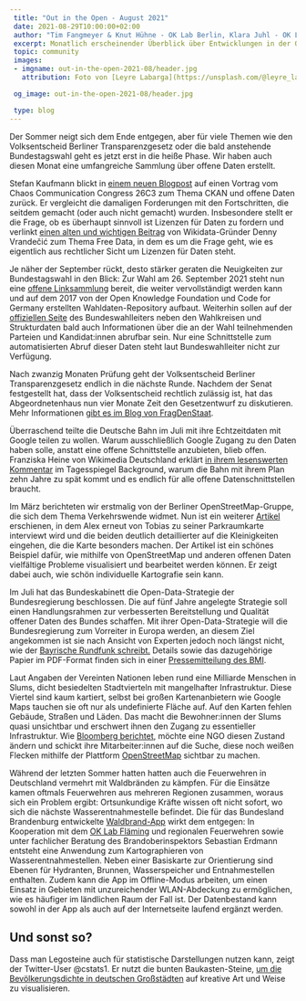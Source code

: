 ```yaml
---
 title: "Out in the Open - August 2021"
 date: 2021-08-29T10:00:00+02:00
 author: "Tim Fangmeyer & Knut Hühne - OK Lab Berlin, Klara Juhl - OK Lab Osnabrück"
 excerpt: Monatlich erscheinender Überblick über Entwicklungen in der Open Data and Civic Tech Szene
 topic: community
 images:
 - imgname: out-in-the-open-2021-08/header.jpg
   attribution: Foto von [Leyre Labarga](https://unsplash.com/@leyre_labarga) auf [Unsplash](https://unsplash.com/photos/lfyP9zTgUp0)

 og_image: out-in-the-open-2021-08/header.jpg

 type: blog
---
```

Der Sommer neigt sich dem Ende entgegen, aber für viele Themen wie den Volksentscheid Berliner Transparenzgesetz oder die bald anstehende Bundestagswahl geht es jetzt erst in die heiße Phase. Wir haben auch diesen Monat eine umfangreiche Sammlung über offene Daten erstellt.

Stefan Kaufmann blickt in [einem neuen
Blogpost](https://stefan.bloggt.es/2021/08/wie-apt-get-fuer-daten-knapp-12-jahre-spaeter/) auf einen
Vortrag vom Chaos Communication Congress 26C3 zum Thema CKAN und offene Daten zurück. Er vergleicht die damaligen Forderungen mit
den Fortschritten, die seitdem gemacht (oder auch nicht gemacht) wurden. Insbesondere stellt er die
Frage, ob es überhaupt sinnvoll ist Lizenzen für Daten zu fordern und verlinkt [einen alten und
wichtigen Beitrag](http://simia.net/wiki/Free_data) von Wikidata-Gründer Denny Vrandečić zum Thema
Free Data, in dem es um die Frage geht, wie es eigentlich aus rechtlicher Sicht um Lizenzen für
Daten steht.

Je näher der September rückt, desto stärker geraten die Neuigkeiten zur Bundestagswahl in den Blick:
Zur Wahl am 26. September 2021 steht nun eine [offene
Linksammlung](https://hackmd.okfn.de/bundestagswahl_2021_linksammlung) bereit, die weiter
vervollständigt werden kann und auf dem 2017 von der Open Knowledge Foundation und Code for Germany
erstellten Wahldaten-Repository aufbaut. Weiterhin sollen auf der [offiziellen
Seite](https://www.bundeswahlleiter.de/) des Bundeswahlleiters neben den Wahlkreisen und
Strukturdaten bald auch Informationen über die an der Wahl teilnehmenden Parteien und Kandidat:innen
abrufbar sein. Nur eine Schnittstelle zum automatisierten Abruf dieser Daten steht laut
Bundeswahlleiter nicht zur Verfügung.

Nach zwanzig Monaten Prüfung geht der Volksentscheid Berliner Transparenzgesetz endlich in die nächste
Runde. Nachdem der Senat festgestellt hat, dass der Volksentscheid rechtlich zulässig ist, hat das
Abgeordnetenhaus nun vier Monate Zeit den Gesetzentwurf zu diskutieren. Mehr Informationen [gibt es
im Blog von
FragDenStaat](https://fragdenstaat.de/blog/2021/08/17/volksentscheid-transparenz-ist-zulassig-initiative-kritisiert-die-20-monatige-zulassigkeitsprufung-ihres-gesetzesentwurfs/).

Überraschend teilte die Deutsche Bahn im Juli mit ihre Echtzeitdaten mit Google teilen zu wollen.
Warum ausschließlich Google Zugang zu den Daten haben solle, anstatt eine offene Schnittstelle
anzubieten, blieb offen. Franziska Heine von Wikimedia Deutschland erklärt [in ihrem lesenswerten
Kommentar](https://background.tagesspiegel.de/digitalisierung/mit-google-aufs-digitale-abstellgleis)
im Tagesspiegel Background, warum die Bahn mit ihrem Plan zehn Jahre zu spät kommt und es endlich
für alle offene Datenschnittstellen braucht.

Im März berichteten wir erstmalig von der Berliner OpenStreetMap-Gruppe, die sich dem Thema 
Verkehrswende widmet. Nun ist ein weiterer
[Artikel](https://supaplexosm.github.io/strassenraumkarte-neukoelln/posts/2021-07-18-strassenraumkarte)
erschienen, in dem Alex erneut von Tobias zu seiner Parkraumkarte interviewt wird und die beiden deutlich detaillierter auf die Kleinigkeiten eingehen, die die Karte besonders machen. Der Artikel ist ein
schönes Beispiel dafür, wie mithilfe von OpenStreetMap und anderen offenen Daten vielfältige
Probleme visualisiert und bearbeitet werden können. Er zeigt dabei auch, wie schön individuelle Kartografie sein
kann.

Im Juli hat das Bundeskabinett die Open-Data-Strategie der Bundesregierung beschlossen. Die auf fünf Jahre angelegte Strategie soll
einen Handlungsrahmen zur verbesserten Bereitstellung und Qualität offener Daten des
Bundes schaffen. Mit ihrer Open-Data-Strategie will die Bundesregierung zum Vorreiter in Europa werden, an diesem Ziel angekommen ist sie nach Ansicht von Experten jedoch noch längst nicht, wie der [Bayrische Rundfunk schreibt.](https://www.br.de/nachrichten/netzwelt/open-data-strategie-mehr-offene-daten-aber-kein-rechtsanspruch,ScgENet) Details sowie das dazugehörige Papier im PDF-Format finden sich in einer [Pressemitteilung des
BMI](https://www.bmi.bund.de/SharedDocs/pressemitteilungen/DE/2021/07/open-data-strategie-der-bundesregierung.html).

Laut Angaben der Vereinten Nationen leben rund eine Milliarde Menschen in Slums, dicht besiedelten
Stadtvierteln mit mangelhafter Infrastruktur. Diese Viertel sind kaum kartiert, selbst bei großen
Kartenanbietern wie Google Maps tauchen sie oft nur als undefinierte Fläche auf. Auf den Karten fehlen Gebäude,
Straßen und Läden. Das macht die Bewohner:innen der Slums quasi unsichtbar und erschwert ihnen den
Zugang zu essentieller Infrastruktur. Wie [Bloomberg
berichtet](https://webcache.googleusercontent.com/search?q=cache:Xus5be8apMwJ:https://www.bloomberg.com/news/articles/2021-07-26/how-the-world-s-slums-can-get-back-on-the-map+&cd=1&hl=en&ct=clnk&gl=de),
möchte eine NGO diesen Zustand ändern und schickt ihre Mitarbeiter:innen auf die Suche, diese noch weißen
Flecken mithilfe der Plattform [OpenStreetMap](https://www.openstreetmap.org/#map=6/51.330/10.453)
sichtbar zu machen.

Während der letzten Sommer hatten hatten auch die Feuerwehren in Deutschland vermehrt mit Waldbränden zu kämpfen.
Für die Einsätze kamen oftmals Feuerwehren aus mehreren Regionen zusammen, woraus sich ein Problem
ergibt: Ortsunkundige Kräfte wissen oft nicht sofort, wo sich die nächste Wasserentnahmestelle befindet. Die
für das Bundesland Brandenburg entwickelte [Waldbrand-App](https://waldbrand-app.de/) wirkt dem
entgegen: In Kooperation mit dem [OK Lab Fläming](https://codefor.de/flaeming/) und regionalen
Feuerwehren sowie unter fachlicher Beratung des Brandoberinspektors Sebastian Erdmann entsteht eine
Anwendung zum Kartographieren von Wasserentnahmestellen. Neben einer Basiskarte zur Orientierung
sind Ebenen für Hydranten, Brunnen, Wasserspeicher und Entnahmestellen enthalten. Zudem kann die App im
Offline-Modus arbeiten, um einen Einsatz in Gebieten mit unzureichender WLAN-Abdeckung zu ermöglichen, wie es häufiger im ländlichen Raum der Fall ist. Der Datenbestand kann sowohl in der App als auch auf der Internetseite laufend ergänzt werden.

## Und sonst so?

Dass man Legosteine auch für statistische Darstellungen nutzen kann, zeigt der Twitter-User @cstats1. Er nutzt die bunten Baukasten-Steine, [um die Bevölkerungsdichte in deutschen
Großstädten](https://twitter.com/cstats1/status/1426354867648540672) auf kreative Art und Weise zu
visualisieren.

